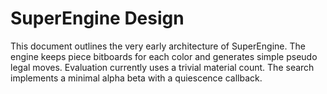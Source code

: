 # SuperEngine Design

This document outlines the very early architecture of SuperEngine.
The engine keeps piece bitboards for each color and generates simple
pseudo legal moves. Evaluation currently uses a trivial material count.
The search implements a minimal alpha beta with a quiescence callback.
